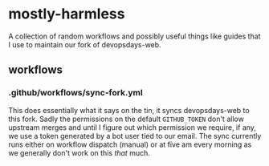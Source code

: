 # mostly-harmless

A collection of random workflows and possibly useful things like guides that I use to maintain our fork of devopsdays-web.

## workflows

### .github/workflows/sync-fork.yml

This does essentially what it says on the tin, it syncs devopsdays-web to this fork. Sadly the permissions on the default `GITHUB_TOKEN` don't allow upstream merges and until I figure out which permission we require, if any, we use a token generated by a bot user tied to our email. The sync currently runs either on workflow dispatch (manual) or at five am every morning as we generally don't work on this _that_ much.